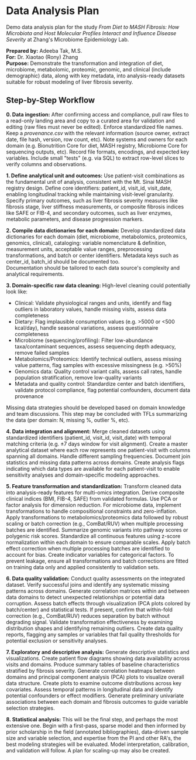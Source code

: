 # Data Analysis Plan
Demo data analysis plan for the study *From Diet to MASH Fibrosis: How Microbiota and Host Molecular Profiles Interact and Influence Disease Severity* at Zhang's Microbiome Epidemiology Lab. 

**Prepared by:** Adeeba Tak, M.S.  
**For:** Dr. Xiaotao (Rony) Zhang  
**Purpose:** Demonstrate the transformation and integration of diet, microbiome, metabolomic, proteomic, genomic, and clinical (include demographic) data, along with key metadata, into analysis-ready datasets suitable for robust modeling of liver fibrosis severity.

## Step-by-Step Workflow

**0. Data ingestion:** After confirming access and compliance, pull raw files to a read-only landing area and copy to a curated area for validation and editing (raw files must never be edited). Enforce standardized file names. Keep a *provenance.csv* with the relevant information (source owner, extract date, file hash, version, row count, etc). Note systems and owners for each domain (e.g. Bionutrition Core for diet, MASH registry, Microbiome Core for sequencing outputs, etc). Record file formats, encodings, and expected key variables. Include small "tests" (e.g. via SQL) to extract row-level slices to verify columns and observations. 

**1. Define analytical unit and outcomes:** Use patient-visit combinations as the fundamental unit of analysis, consistent with the Mt. Sinai MASH registry design. Define core identifiers: patient_id, visit_id, visit_date, enabling longitudinal tracking while maintaining visit-level granularity. Specify primary outcomes, such as liver fibrosis severity measures like fibrosis stage, liver stiffness measurements, or composite fibrosis indices like SAFE or FIB-4, and secondary outcomes, such as liver enzymes, metabolic parameters, and disease progression markers.

**2. Compile data dictionaries for each domain:** Develop standardized data dictionaries for each domain (diet, microbiome, metabolomics, proteomics, genomics, clinical), cataloging: variable nomenclature & definition, measurement units, acceptable value ranges, preprocessing transformations, and batch or center identifiers. Metadata keys such as center_id, batch_id should be documented too.  
Documentation should be tailored to each data source's complexity and analytical requirements.

**3. Domain-specific raw data cleaning:** High-level cleaning could potentially look like:
- Clinical: Validate physiological ranges and units, identify and flag outliers in laboratory values, handle missing visits, assess data completeness
- Dietary: Flag implausible consumption values (e.g. >5000 or <500 kcal/day), handle seasonal variations, assess questionnaire completeness
- Microbiome (sequencing/profiling): Filter low-abundance taxa/contaminant sequences, assess sequencing depth adequacy, remove failed samples
- Metabolomics/Proteomics: Identify technical outliers, assess missing value patterns, flag samples with excessive missingness (e.g. >50%)
- Genomics data: Quality control variant calls, assess call rates, handle population stratification, remove low-quality variants
- Metadata and quality control: Standardize center and batch identifiers, validate protocol compliance, flag potential confounders, document data provenance

Missing data strategies should be developed based on domain knowledge and team discussions. This step may be concluded with TFLs summarizing the data (per domain: N, missing %, outlier %, etc).


**4. Data integration and alignment:** Merge cleaned datasets using standardized identifiers (patient_id, visit_id, visit_date) with temporal matching criteria (e.g. ±7 days window for visit alignment). Create a master analytical dataset where each row represents one patient-visit with columns spanning all domains. Handle different sampling frequencies. Document join statistics and missing data patterns across domains. Create analysis flags indicating which data types are available for each patient-visit to enable sensitivity analyses and domain-specific modeling approaches.

**5. Feature transformation and standardization:** Transform cleaned data into analysis-ready features for multi-omics integration. Derive composite clinical indices (BMI, FIB-4, SAFE) from validated formulas. Use PCA or factor analysis for dimension reduction. For microbiome data, implement transformations to handle compositional constraints and zero-inflation. Apply transformations to metabolomics/proteomics data followed by robust scaling or batch correction (e.g., ComBat/RUV) when multiple processing batches are identified. Summarize genomic variants into pathway scores or polygenic risk scores. Standardize all continuous features using z-score normalization within each domain to ensure comparable scales. Apply batch effect correction when multiple processing batches are identified to account for bias. Create indicator variables for categorical factors. To prevent leakage, ensure all transformations and batch corrections are fitted on training data only and applied consistently to validation sets.

**6. Data quality validation:**
Conduct quality assessments on the integrated dataset. Verify successful joins and identify any systematic missing patterns across domains. Generate correlation matrices within and between data domains to detect unexpected relationships or potential data corruption. Assess batch effects through visualization (PCA plots colored by batch/center) and statistical tests. If present, confirm that within-fold correction (e.g., ComBat/RUV) reduces separation by batch without degrading signal. Validate transformation effectiveness by examining distribution shapes and identifying remaining outliers. Create data quality reports, flagging any samples or variables that fail quality thresholds for potential exclusion or sensitivity analyses.

**7. Exploratory and descriptive analysis:**
Generate descriptive statistics and visualizations. Create patient flow diagrams showing data availability across visits and domains. Produce summary tables of baseline characteristics stratified by fibrosis severity. Generate correlation heatmaps between domains and principal component analysis (PCA) plots to visualize overall data structure. Create plots to examine outcome distributions across key covariates. Assess temporal patterns in longitudinal data and identify potential confounders or effect modifiers. Generate preliminary univariate associations between each domain and fibrosis outcomes to guide variable selection strategies.

**8. Statistical analysis:** This will be the final step, and perhaps the most extensive one. Begin with a first-pass, sparse model and then informed by prior scholarship in the field (annotated bibliographies), data-driven sample size and variable selection, and expertise from the PI and other RA's, the best modeling strategies will be evaluated. Model interpretation, calibration, and validation will follow. A plan for scaling-up may also be created.